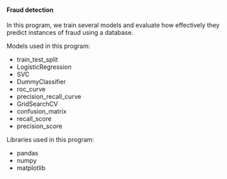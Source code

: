 #### Fraud detection

In this program, we train several models and evaluate how effectively they predict instances of fraud using a database.

Models used in this program:

- train_test_split
- LogisticRegression
- SVC
- DummyClassifier
- roc_curve
- precision_recall_curve
- GridSearchCV
- confusion_matrix
- recall_score
- precision_score

Libraries used in this program:

- pandas
- numpy
- matplotlib
